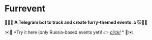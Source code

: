 # Furrevent
🦊🐺😺 **A Telegram bot to track and create furry-themed events :з** 😺🐺🦊

✉️🤖 *Try it here (only Russia-based events yet)!  👉 [*click!*](https://t.me/favanek_bot) * 🤖✉️
